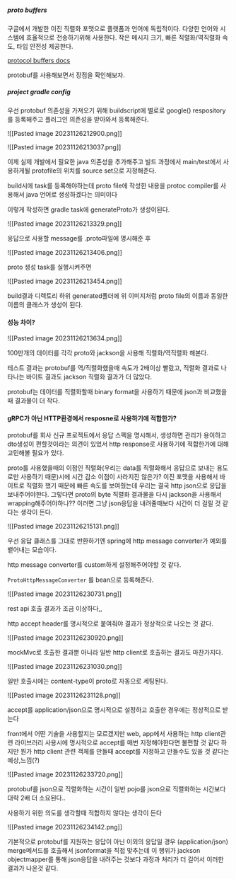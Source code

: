 ##### proto buffers
구글에서 개발한 이진 직렬화 포맷으로 플랫폼과 언어에 독립적이다.
다양한 언어와 시스템에 효율적으로 전송하기위해 사용한다.
작은 메시지 크기, 빠른 직렬화/역직렬화 속도, 타입 안전성 제공한다.

[protocol buffers docs](https://protobuf.dev/overview/#work)

protobuf를 사용해보면서 장점을 확인해보자.

##### project gradle config

우선 protobuf 의존성을 가져오기 위해 buildscript에 별로로 google() respository를 등록해주고 플러그인 의존성을 받아와서 등록해준다.

![[Pasted image 20231126212900.png]]

![[Pasted image 20231126213037.png]]

이제 실제 개발에서 필요한 java 의존성을 추가해주고 빌드 과정에서 main/test에서 사용하게될 protofile의 위치를 source set으로 지정해준다.

build시에 task를 등록해야하는데 proto file에 작성한 내용을 protoc compiler를 사용해서 java 언어로 생성하겠다는 의미이다

이렇게 작성하면 gradle task에 generateProto가 생성이된다.

![[Pasted image 20231126213329.png]]

응답으로 사용할 message를 .proto파일에 명시해준 후

![[Pasted image 20231126213406.png]]

proto 생성 task를 실행시켜주면 

![[Pasted image 20231126213454.png]]

build결과 디렉토리 하위 generated폴더에 위 이미지처럼 proto file의 이름과 동일한 이름의 클래스가 생성이 된다.


#### 성능 차이?

![[Pasted image 20231126213634.png]]

100만개의 데이터를 각각 proto와 jackson을 사용해 직렬화/역직렬화 해본다.

테스트 결과는 protobuf를 역/직렬화했을때 속도가 2배이상 빨랐고, 직렬화 결과로 나타나는 바이트 결과도 jackson 직렬화 결과가 더 많았다.

protobuf는 데이터를 직렬화할때 binary format을 사용하기 때문에 json과 비교했을때 결과물이 더 작다.

#### gRPC가 아닌 HTTP환경에서 resposne로 사용하기에 적합한가?

protobuf를 회사 신규 프로젝트에서 응답 스펙을 명시해서, 생성하면 관리가 용이하고 dto생성이 편할것이라는 의견이 있었서 http response로 사용하기에 적합한가에 대해 고민해볼 필요가 있다.

proto를 사용했을때의 이점인 직렬화(우리는 data를 직렬화해서 응답으로 보내는 용도로만 사용하기 때문)시에 시간 감소 이점이 사라지진 않은가?
이진 포맷을 사용해서 바이트로 직렬화 했기 때문에 빠른 속도를 보여줬는데 우리는 결국 http json으로 응답을 보내주어야한다.
그렇다면 proto의 byte 직렬화 결과물을 다시 jackson을 사용해서 wrapping해주어야하나?? 이러면 그냥 json응답을 내려줄때보다 시간이 더 걸릴 것 같다는 생각이 든다.

![[Pasted image 20231126215131.png]]

우선 응답 클래스를 그대로 반환하기엔 spring에 http message converter가 예외를 뱉어내는 모습이다.

http message converter를 custom하게 설정해주어야할 것 같다.

`ProtoHttpMessageConverter` 를 bean으로 등록해준다.

![[Pasted image 20231126230731.png]]

rest api 호출 결과가 조금 이상하다,,

http accept header를 명시적으로 붙여줘야 결과가 정상적으로 나오는 것 같다.

![[Pasted image 20231126230920.png]]

mockMvc로 호출한 결과뿐 아니라 일반 http client로 호출하는 결과도 마찬가지다.

![[Pasted image 20231126231030.png]]

일반 호출시에는 content-type이 proto로 자동으로 세팅된다.

![[Pasted image 20231126231128.png]]

accept를 application/json으로 명시적으로 설정하고 호출한 경우에는 정상적으로 받는다

front에서 어떤 기술을 사용할지는 모르겠지만 web, app에서 사용하는 http client관련 라이브러리 사용시에 명시적으로 accept를 매번 지정해야한다면 불편할 것 같다
하지만 뭔가 http client 관련 객체를 만들때 accept를 지정하고 만들수도 있을 것 같다는 예상,느낌(?)

![[Pasted image 20231126233720.png]]

protobuf를 json으로 직렬화하는 시간이 일반 pojo를 json으로 직렬화하는 시간보다 대략 2배 더 소요된다..

사용하기 위한 의도를 생각할때 적합하지 않다는 생각이 든다

![[Pasted image 20231126234142.png]]

기본적으로 protobuf를 지원하는 응답이 아닌 이외의 응답일 경우 (application/json) merge메서드를 호출해서 jsonformat을 직접 맞추는데 이 행위가
jackson objectmapper를 통해 json응답을 내려주는 것보다 과정과 처리가 더 길어서 이러한 결과가 나온것 같다.